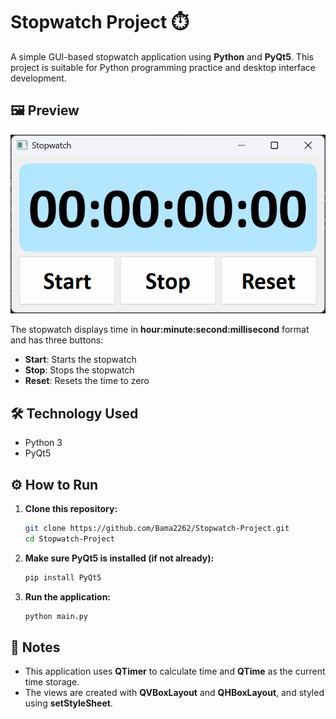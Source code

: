 # Stopwatch Project ⏱️

A simple GUI-based stopwatch application using **Python** and **PyQt5**. This project is suitable for Python programming practice and desktop interface development.

## 🖼️ Preview

<div align="center">
  <img src="preview.png" alt="stopwatch display" width="600"/>
</div>

The stopwatch displays time in **hour:minute:second:millisecond** format and has three buttons:
- **Start**: Starts the stopwatch
- **Stop**: Stops the stopwatch
- **Reset**: Resets the time to zero

## 🛠️ Technology Used

- Python 3
- PyQt5

## ⚙️ How to Run

1. **Clone this repository:**

   ```bash
   git clone https://github.com/Bama2262/Stopwatch-Project.git
   cd Stopwatch-Project

2. **Make sure PyQt5 is installed (if not already):**
   ```bash
   pip install PyQt5

3. **Run the application:**
   ```bash
   python main.py

## 📌 Notes
- This application uses **QTimer** to calculate time and **QTime** as the current time storage.
- The views are created with **QVBoxLayout** and **QHBoxLayout**, and styled using **setStyleSheet**.